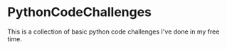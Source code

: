 # PythonCodeChallenges
This is a collection of basic python code challenges I've done in my free time. 
